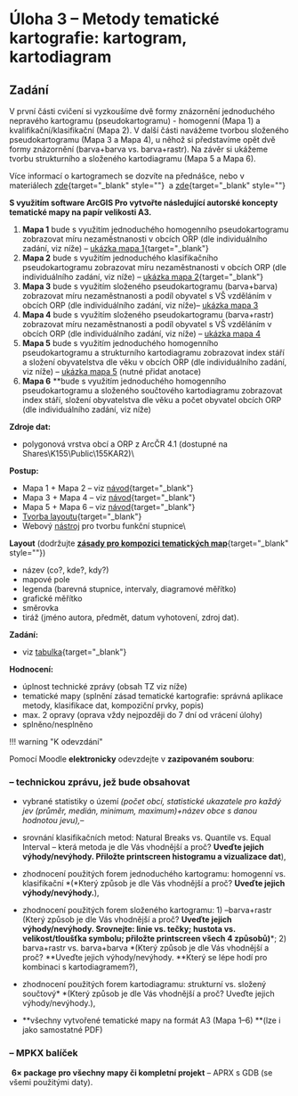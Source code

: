 # Úloha 3 – Metody tematické kartografie: kartogram, kartodiagram

## Zadání

V první části cvičení si vyzkoušíme dvě formy znázornění jednoduchého nepravého kartogramu (pseudokartogramu) - homogenní (Mapa 1) a kvalifikační/klasifikační (Mapa 2). V další části navážeme tvorbou složeného pseudokartogramu (Mapa 3 a Mapa 4), u něhož si představíme opět dvě formy znázornění (barva+barva vs. barva+rastr). Na závěr si ukážeme tvorbu strukturního a složeného kartodiagramu (Mapa 5 a Mapa 6). 

Více informací o kartogramech se dozvíte na přednášce, nebo v materiálech [zde](http://giska.cz/kartografie/kartogramy-a-pseudokartogramy/){target="_blank" style=""}
 a [zde](https://www.dibavod.cz/data/gis_kartografie/kart_kartogramy_a_pseudokartogramy.pdf){target="_blank" style=""}

<!--\*\**více informací o kartodiagramech se dozvíte na přednášce, nebo v materiálech* [zde](https://moodle-vyuka.cvut.cz/pluginfile.php/824551/mod_resource/content/0/kartodiagram_1.3.pdf){target="_blank"}-->



**S využitím software ArcGIS Pro vytvořte následující autorské koncepty tematické mapy na papír velikosti A3.**

1.  **Mapa 1** bude s využitím jednoduchého homogenního pseudokartogramu zobrazovat míru nezaměstnanosti v obcích ORP (dle individuálního zadání, viz níže) – [ukázka mapa 1](https://moodle-vyuka.cvut.cz/draftfile.php/12299/user/draft/752410911/K1.png){target="_blank"}
2.  **Mapa 2** bude s využitím jednoduchého klasifikačního pseudokartogramu zobrazovat míru nezaměstnanosti v obcích ORP (dle individuálního zadání, viz níže) – [ukázka mapa 2](https://moodle-vyuka.cvut.cz/draftfile.php/12299/user/draft/752410911/K2_.png){target="_blank"}
3.  **Mapa 3** bude s využitím složeného pseudokartogramu (barva+barva) zobrazovat míru nezaměstnanosti a podíl obyvatel s VŠ vzděláním v obcích ORP (dle individuálního zadání, viz níže)– [ukázka mapa 3](https://moodle-vyuka.cvut.cz/draftfile.php/12299/user/draft/752410911/L3.png)
4.  **Mapa 4** bude s využitím složeného pseudokartogramu (barva+rastr) zobrazovat míru nezaměstnanosti a podíl obyvatel s VŠ vzděláním v obcích ORP (dle individuálního zadání, viz níže) – [ukázka mapa 4](https://moodle-vyuka.cvut.cz/draftfile.php/12299/user/draft/752410911/L4%20%282%29.png?time=1729514478227)
5.  **Mapa 5** bude s využitím jednoduchého homogenního pseudokartogramu a strukturního kartodiagramu zobrazovat index stáří a složení obyvatelstva dle věku v obcích ORP (dle individuálního zadání, viz níže) – [ukázka mapa 5](https://moodle-vyuka.cvut.cz/draftfile.php/12299/user/draft/752410911/K5.png) (nutné přidat anotace)
6.  **Mapa 6** **bude s využitím jednoduchého homogenního pseudokartogramu a složeného součtového kartodiagramu zobrazovat index
    stáří, složení obyvatelstva dle věku a počet obyvatel  obcích ORP (dle individuálního zadání, viz níže)
    

**Zdroje dat:**


-   polygonová vrstva obcí a ORP z ArcČR 4.1 (dostupné na Shares\\K155\\Public\\155KAR2)\

**Postup:**

-   Mapa 1 + Mapa 2 – viz [návod](https://moodle-vyuka.cvut.cz/draftfile.php/12299/user/draft/752410911/155KAT2_jednoduchy_kartogram.pdf "návod"){target="_blank"}
-   Mapa 3 + Mapa 4 – viz [návod](https://moodle-vyuka.cvut.cz/draftfile.php/12299/user/draft/752410911/155KAT2_slozeny_kartogram.pdf "návod"){target="_blank"}
-   Mapa 5 + Mapa 6 – viz [návod](https://moodle-vyuka.cvut.cz/draftfile.php/12299/user/draft/752410911/155KAT2_kartodiagram.pdf "návod"){target="_blank"}
-   [Tvorba layoutu](https://moodle-vyuka.cvut.cz/draftfile.php/12299/user/draft/752410911/layout_.pdf "Tvorba layoutu"){target="_blank"}
-   Webový [nástroj](https://radiat.pythonanywhere.com/) pro tvorbu funkční stupnice\



**Layout** (dodržujte [**zásady pro kompozici tematických map**](https://moodle-vyuka.cvut.cz/pluginfile.php/552270/mod_page/content/10/MAPK_kompozice_mapy.pdf){target="_blank" style=""})

-   název (co?, kde?, kdy?)
-   mapové pole
-   legenda (barevná stupnice, intervaly, diagramové měřítko)
-   grafické měřítko
-   směrovka
-   tiráž (jméno autora, předmět, datum vyhotovení, zdroj dat).

**Zadání:**  

-   viz [tabulka](https://moodle-vyuka.cvut.cz/draftfile.php/12299/user/draft/752410911/%C3%9Aloha%202%20-%20zad%C3%A1n%C3%AD.pdf "tabulka"){target="_blank"}



**Hodnocení:**

-   úplnost technické zprávy (obsah TZ viz níže)
-   tematické mapy (splnění zásad tematické kartografie: správná aplikace metody, klasifikace dat, kompoziční prvky, popis)
-   max. 2 opravy (oprava vždy nejpozději do 7 dní od vrácení úlohy)
-   splněno/nesplněno


!!! warning "K odevzdání"

Pomocí Moodle **elektronicky** odevzdejte v **zazipovaném souboru**:

### **– technickou zprávu, jež bude obsahovat**

-   vybrané statistiky o území *(počet obcí, statistické ukazatele pro každý jev (průměr, medián, minimum, maximum)+název obce s danou hodnotou jevu),*–
-   srovnání klasifikačních metod: Natural Breaks vs. Quantile vs. Equal Interval – která metoda je dle Vás vhodnější a proč? **Uveďte jejich výhody/nevýhody. Přiložte printscreen histogramu a vizualizace dat**),
-   zhodnocení použitých forem jednoduchého kartogramu: homogenní vs. klasifikační *(*Který způsob je dle Vás vhodnější a proč? **Uveďte jejich výhody/nevýhody.**),
-   zhodnocení použitých forem složeného kartogramu: 1) –barva+rastr (Který způsob je dle Vás vhodnější a proč? **Uveďte jejich výhody/nevýhody. Srovnejte: linie vs. tečky; hustota vs. velikost/tloušťka symbolu; přiložte printscreen všech 4 způsobů)***; 2) barva+rastr vs. barva+barva *(Který způsob je dle Vás vhodnější a proč? **Uveďte jejich výhody/nevýhody. **Který se lépe hodí pro kombinaci s kartodiagramem?),
-   zhodnocení použitých forem kartodiagramu: *s*trukturní vs. složený součtový* *(Který způsob je dle Vás vhodnější a proč? Uveďte jejich výhody/nevýhody.),
    
-   **všechny vytvořené tematické mapy na formát A3 (Mapa 1–6) **(lze i jako samostatné PDF)

### **– MPKX balíček**

 **6× package pro všechny mapy či kompletní projekt** – APRX s GDB (se všemi použitými daty).

<!--
\*\*\**více informací o klasifikačních metodách se dozvíte na přednášce 16. října, nebo v materiálech* [zde](https://moodle-vyuka.cvut.cz/draftfile.php/12299/user/draft/752410911/Metody%20klasifikace%20dat.pdf?time=1728417687788 "zde"){target="_blank"}\  -->
